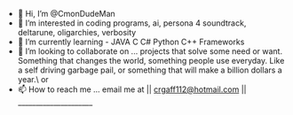- 👋 Hi, I’m @CmonDudeMan
- 👀 I’m interested in coding programs, ai, persona 4 soundtrack, deltarune, oligarchies, verbosity
- 🌱 I’m currently learning - JAVA C C# Python C++ Frameworks
- 💞️ I’m looking to collaborate on ... projects that solve some need or want. Something that changes the world, something people use everyday. Like a self driving garbage pail, or something that will make a billion dollars a year.\\
or 
- 📫 How to reach me ... email me at || crgaff112@hotmail.com ||
                                         _____________________
<!---
CmonDudeMan/CmonDudeMan is a ✨ special ✨ repository because its `README.md` (this file) appears on your GitHub profile.
You can click the Preview link to take a look at your changes.
--->
